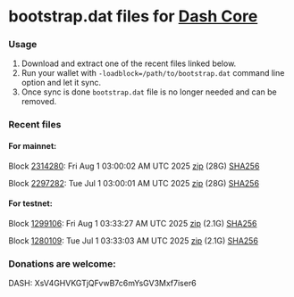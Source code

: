 # bootstrap.dat files for [Dash Core](https://github.com/dashpay/dash)

### Usage

1. Download and extract one of the recent files linked below.
1. Run your wallet with `-loadblock=/path/to/bootstrap.dat` command line option and let it sync.
1. Once sync is done `bootstrap.dat` file is no longer needed and can be removed.

### Recent files

#### For mainnet:

Block [2314280](https://insight.dash.org/insight/block/0000000000000027ff06edfac268c03f32e8e001ec321970e53ac9bb23ca757c): Fri Aug  1 03:00:02 AM UTC 2025 [zip](https://dash-bootstrap-2.ams3.digitaloceanspaces.com/mainnet/2025-08-01/bootstrap.dat.zip) (28G) [SHA256](https://dash-bootstrap-2.ams3.digitaloceanspaces.com/mainnet/2025-08-01/sha256.txt)

Block [2297282](https://insight.dash.org/insight/block/00000000000000148cfd43c02d47e5e5aeb9152a032d09ee8b1a81bae717c30e): Tue Jul  1 03:00:01 AM UTC 2025 [zip](https://dash-bootstrap-2.ams3.digitaloceanspaces.com/mainnet/2025-07-01/bootstrap.dat.zip) (28G) [SHA256](https://dash-bootstrap-2.ams3.digitaloceanspaces.com/mainnet/2025-07-01/sha256.txt)


#### For testnet:

Block [1299106](https://insight.testnet.networks.dash.org/insight/block/00000bf2513df157e079b9cc86d8015fd6aa69298aaae7f6dd8d7165511684de): Fri Aug  1 03:33:27 AM UTC 2025 [zip](https://dash-bootstrap-2.ams3.digitaloceanspaces.com/testnet/2025-08-01/bootstrap.dat.zip) (2.1G) [SHA256](https://dash-bootstrap-2.ams3.digitaloceanspaces.com/testnet/2025-08-01/sha256.txt)

Block [1280109](https://insight.testnet.networks.dash.org/insight/block/000007e40af68ce4c85f395620edc0999a6852466c3fa5daf6551329271a1b86): Tue Jul  1 03:33:03 AM UTC 2025 [zip](https://dash-bootstrap-2.ams3.digitaloceanspaces.com/testnet/2025-07-01/bootstrap.dat.zip) (2.1G) [SHA256](https://dash-bootstrap-2.ams3.digitaloceanspaces.com/testnet/2025-07-01/sha256.txt)


### Donations are welcome:

DASH: XsV4GHVKGTjQFvwB7c6mYsGV3Mxf7iser6
